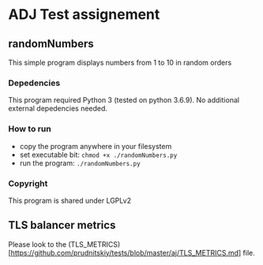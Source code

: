 # ADJ Test assignement

## randomNumbers

This simple program displays numbers from 1 to 10 in random orders

### Depedencies

This program required Python 3 (tested on python 3.6.9). No additional external depedencies needed.

### How to run

* copy the program anywhere in your filesystem
* set executable bit: `chmod +x ./randomNumbers.py`
* run the program: `./randomNumbers.py`

### Copyright

This program is shared under LGPLv2

## TLS balancer metrics

Please look to the (TLS_METRICS)[https://github.com/prudnitskiy/tests/blob/master/aj/TLS_METRICS.md] file.

